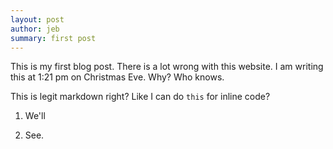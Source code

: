 ```yaml
---
layout: post
author: jeb
summary: first post
---
```

This is my first blog post. There is a lot wrong with this website.
I am writing this at 1:21 pm on Christmas Eve. Why? Who knows.

This is legit markdown right? Like I can do `this` for inline code?

1. We'll

1. See.
